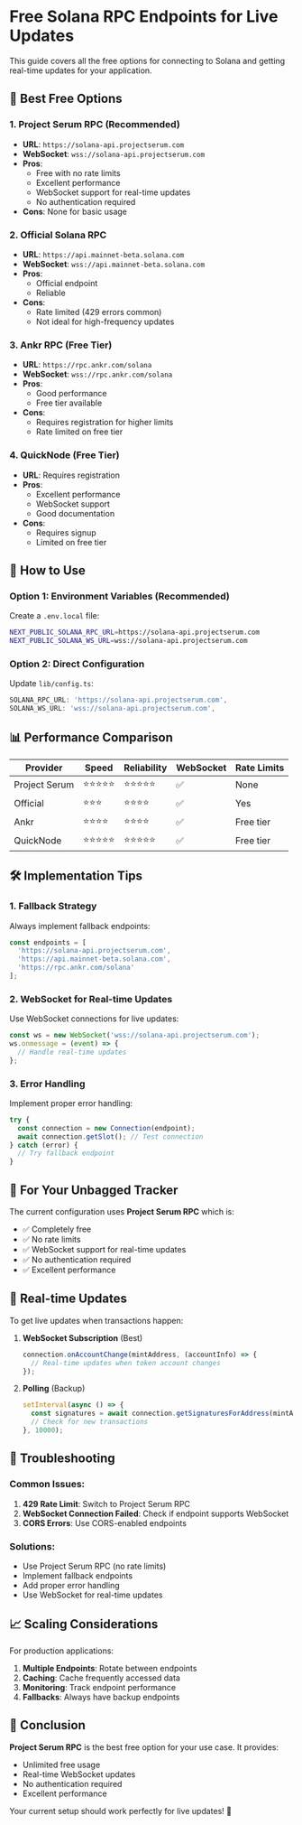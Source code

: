 # Free Solana RPC Endpoints for Live Updates

This guide covers all the free options for connecting to Solana and getting real-time updates for your application.

## 🚀 Best Free Options

### 1. **Project Serum RPC** (Recommended)
- **URL**: `https://solana-api.projectserum.com`
- **WebSocket**: `wss://solana-api.projectserum.com`
- **Pros**: 
  - Free with no rate limits
  - Excellent performance
  - WebSocket support for real-time updates
  - No authentication required
- **Cons**: None for basic usage

### 2. **Official Solana RPC**
- **URL**: `https://api.mainnet-beta.solana.com`
- **WebSocket**: `wss://api.mainnet-beta.solana.com`
- **Pros**: 
  - Official endpoint
  - Reliable
- **Cons**: 
  - Rate limited (429 errors common)
  - Not ideal for high-frequency updates

### 3. **Ankr RPC** (Free Tier)
- **URL**: `https://rpc.ankr.com/solana`
- **WebSocket**: `wss://rpc.ankr.com/solana`
- **Pros**: 
  - Good performance
  - Free tier available
- **Cons**: 
  - Requires registration for higher limits
  - Rate limited on free tier

### 4. **QuickNode** (Free Tier)
- **URL**: Requires registration
- **Pros**: 
  - Excellent performance
  - WebSocket support
  - Good documentation
- **Cons**: 
  - Requires signup
  - Limited on free tier

## 🔧 How to Use

### Option 1: Environment Variables (Recommended)
Create a `.env.local` file:
```bash
NEXT_PUBLIC_SOLANA_RPC_URL=https://solana-api.projectserum.com
NEXT_PUBLIC_SOLANA_WS_URL=wss://solana-api.projectserum.com
```

### Option 2: Direct Configuration
Update `lib/config.ts`:
```typescript
SOLANA_RPC_URL: 'https://solana-api.projectserum.com',
SOLANA_WS_URL: 'wss://solana-api.projectserum.com',
```

## 📊 Performance Comparison

| Provider | Speed | Reliability | WebSocket | Rate Limits |
|----------|-------|-------------|-----------|-------------|
| Project Serum | ⭐⭐⭐⭐⭐ | ⭐⭐⭐⭐⭐ | ✅ | None |
| Official | ⭐⭐⭐ | ⭐⭐⭐⭐ | ✅ | Yes |
| Ankr | ⭐⭐⭐⭐ | ⭐⭐⭐⭐ | ✅ | Free tier |
| QuickNode | ⭐⭐⭐⭐⭐ | ⭐⭐⭐⭐⭐ | ✅ | Free tier |

## 🛠️ Implementation Tips

### 1. **Fallback Strategy**
Always implement fallback endpoints:
```typescript
const endpoints = [
  'https://solana-api.projectserum.com',
  'https://api.mainnet-beta.solana.com',
  'https://rpc.ankr.com/solana'
];
```

### 2. **WebSocket for Real-time Updates**
Use WebSocket connections for live updates:
```typescript
const ws = new WebSocket('wss://solana-api.projectserum.com');
ws.onmessage = (event) => {
  // Handle real-time updates
};
```

### 3. **Error Handling**
Implement proper error handling:
```typescript
try {
  const connection = new Connection(endpoint);
  await connection.getSlot(); // Test connection
} catch (error) {
  // Try fallback endpoint
}
```

## 🎯 For Your Unbagged Tracker

The current configuration uses **Project Serum RPC** which is:
- ✅ Completely free
- ✅ No rate limits
- ✅ WebSocket support for real-time updates
- ✅ No authentication required
- ✅ Excellent performance

## 🔄 Real-time Updates

To get live updates when transactions happen:

1. **WebSocket Subscription** (Best)
   ```typescript
   connection.onAccountChange(mintAddress, (accountInfo) => {
     // Real-time updates when token account changes
   });
   ```

2. **Polling** (Backup)
   ```typescript
   setInterval(async () => {
     const signatures = await connection.getSignaturesForAddress(mintAddress);
     // Check for new transactions
   }, 10000);
   ```

## 🚨 Troubleshooting

### Common Issues:
1. **429 Rate Limit**: Switch to Project Serum RPC
2. **WebSocket Connection Failed**: Check if endpoint supports WebSocket
3. **CORS Errors**: Use CORS-enabled endpoints

### Solutions:
- Use Project Serum RPC (no rate limits)
- Implement fallback endpoints
- Add proper error handling
- Use WebSocket for real-time updates

## 📈 Scaling Considerations

For production applications:
1. **Multiple Endpoints**: Rotate between endpoints
2. **Caching**: Cache frequently accessed data
3. **Monitoring**: Track endpoint performance
4. **Fallbacks**: Always have backup endpoints

## 🎉 Conclusion

**Project Serum RPC** is the best free option for your use case. It provides:
- Unlimited free usage
- Real-time WebSocket updates
- No authentication required
- Excellent performance

Your current setup should work perfectly for live updates! 🚀 